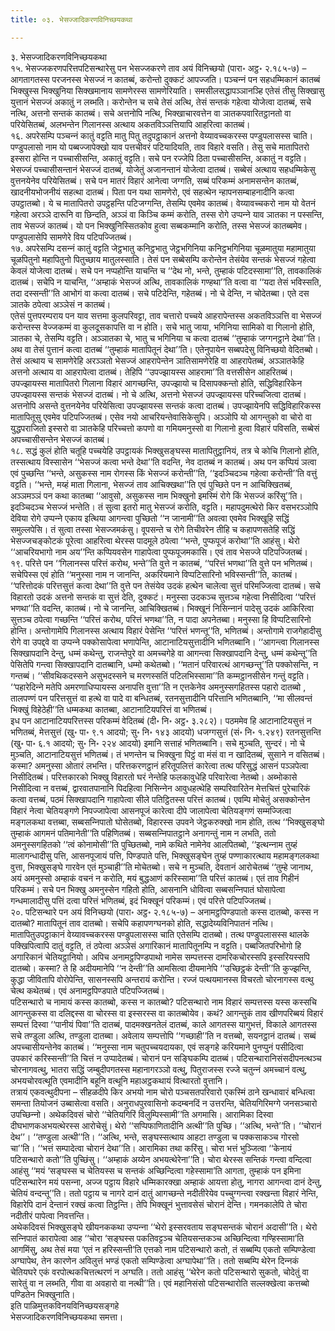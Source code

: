 ```yaml
---
title: ०३. भेसज्‍जादिकरणविनिच्छयकथा

---
```

३. भेसज्‍जादिकरणविनिच्छयकथा  
१५. भेसज्‍जकरणपरित्तपटिसन्थारेसु पन भेसज्‍जकरणे ताव अयं विनिच्छयो (पारा॰ अट्ठ॰ २.१८५-७) – आगतागतस्स परजनस्स भेसज्‍जं न कातब्बं, करोन्तो दुक्‍कटं आपज्‍जति। पञ्‍चन्‍नं पन सहधम्मिकानं कातब्बं भिक्खुस्स भिक्खुनिया सिक्खमानाय सामणेरस्स सामणेरियाति। समसीलसद्धापञ्‍ञानञ्हि एतेसं तीसु सिक्खासु युत्तानं भेसज्‍जं अकातुं न लब्भति। करोन्तेन च सचे तेसं अत्थि, तेसं सन्तकं गहेत्वा योजेत्वा दातब्बं, सचे नत्थि, अत्तनो सन्तकं कातब्बं। सचे अत्तनोपि नत्थि, भिक्खाचारवत्तेन वा ञातकपवारितट्ठानतो वा परियेसितब्बं, अलभन्तेन गिलानस्स अत्थाय अकतविञ्‍ञत्तियापि आहरित्वा कातब्बं।  
१६. अपरेसम्पि पञ्‍चन्‍नं कातुं वट्टति मातु पितु तदुपट्ठाकानं अत्तनो वेय्यावच्‍चकरस्स पण्डुपलासस्स चाति। पण्डुपलासो नाम यो पब्बज्‍जापेक्खो याव पत्तचीवरं पटियादियति, ताव विहारे वसति। तेसु सचे मातापितरो इस्सरा होन्ति न पच्‍चासीसन्ति, अकातुं वट्टति। सचे पन रज्‍जेपि ठिता पच्‍चासीसन्ति, अकातुं न वट्टति। भेसज्‍जं पच्‍चासीसन्तानं भेसज्‍जं दातब्बं, योजेतुं अजानन्तानं योजेत्वा दातब्बं। सब्बेसं अत्थाय सहधम्मिकेसु वुत्तनयेनेव परियेसितब्बं। सचे पन मातरं विहारं आनेत्वा जग्गति, सब्बं परिकम्मं अनामसन्तेन कातब्बं, खादनीयभोजनीयं सहत्था दातब्बं। पिता पन यथा सामणेरो, एवं सहत्थेन न्हापनसम्बाहनादीनि कत्वा उपट्ठातब्बो। ये च मातापितरो उपट्ठहन्ति पटिजग्गन्ति, तेसम्पि एवमेव कातब्बं। वेय्यावच्‍चकरो नाम यो वेतनं गहेत्वा अरञ्‍ञे दारूनि वा छिन्दति, अञ्‍ञं वा किञ्‍चि कम्मं करोति, तस्स रोगे उप्पन्‍ने याव ञातका न पस्सन्ति, ताव भेसज्‍जं कातब्बं। यो पन भिक्खुनिस्सितकोव हुत्वा सब्बकम्मानि करोति, तस्स भेसज्‍जं कातब्बमेव। पण्डुपलासेपि सामणेरे विय पटिपज्‍जितब्बं।  
१७. अपरेसम्पि दसन्‍नं कातुं वट्टति जेट्ठभातु कनिट्ठभातु जेट्ठभगिनिया कनिट्ठभगिनिया चूळमातुया महामातुया चूळपितुनो महापितुनो पितुच्छाय मातुलस्साति। तेसं पन सब्बेसम्पि करोन्तेन तेसंयेव सन्तकं भेसज्‍जं गहेत्वा केवलं योजेत्वा दातब्बं। सचे पन नप्पहोन्ति याचन्ति च ‘‘देथ नो, भन्ते, तुम्हाकं पटिदस्सामा’’ति, तावकालिकं दातब्बं। सचेपि न याचन्ति, ‘‘अम्हाकं भेसज्‍जं अत्थि, तावकालिकं गण्हथा’’ति वत्वा वा ‘‘यदा तेसं भविस्सति, तदा दस्सन्ती’’ति आभोगं वा कत्वा दातब्बं। सचे पटिदेन्ति, गहेतब्बं। नो चे देन्ति, न चोदेतब्बा। एते दस ञातके ठपेत्वा अञ्‍ञेसं न कातब्बं।  
एतेसं पुत्तपरम्पराय पन याव सत्तमा कुलपरिवट्टा, ताव चत्तारो पच्‍चये आहरापेन्तस्स अकतविञ्‍ञत्ति वा भेसज्‍जं करोन्तस्स वेज्‍जकम्मं वा कुलदूसकापत्ति वा न होति। सचे भातु जाया, भगिनिया सामिको वा गिलानो होति, ञातका चे, तेसम्पि वट्टति। अञ्‍ञातका चे, भातु च भगिनिया च कत्वा दातब्बं ‘‘तुम्हाकं जग्गनट्ठाने देथा’’ति। अथ वा तेसं पुत्तानं कत्वा दातब्बं ‘‘तुम्हाकं मातापितूनं देथा’’ति। एतेनुपायेन सब्बपदेसु विनिच्छयो वेदितब्बो।  
तेसं अत्थाय च सामणेरेहि अरञ्‍ञतो भेसज्‍जं आहरापेन्तेन ञातिसामणेरेहि वा आहरापेतब्बं, अञ्‍ञातकेहि अत्तनो अत्थाय वा आहरापेत्वा दातब्बं। तेहिपि ‘‘उपज्झायस्स आहरामा’’ति वत्तसीसेन आहरितब्बं। उपज्झायस्स मातापितरो गिलाना विहारं आगच्छन्ति, उपज्झायो च दिसापक्‍कन्तो होति, सद्धिविहारिकेन उपज्झायस्स सन्तकं भेसज्‍जं दातब्बं। नो चे अत्थि, अत्तनो भेसज्‍जं उपज्झायस्स परिच्‍चजित्वा दातब्बं। अत्तनोपि असन्ते वुत्तनयेनेव परियेसित्वा उपज्झायस्स सन्तकं कत्वा दातब्बं। उपज्झायेनपि सद्धिविहारिकस्स मातापितूसु एवमेव पटिपज्‍जितब्बं। एसेव नयो आचरियन्तेवासिकेसुपि। अञ्‍ञोपि यो आगन्तुको वा चोरो वा युद्धपराजितो इस्सरो वा ञातकेहि परिच्‍चत्तो कपणो वा गमियमनुस्सो वा गिलानो हुत्वा विहारं पविसति, सब्बेसं अपच्‍चासीसन्तेन भेसज्‍जं कातब्बं।  
१८. सद्धं कुलं होति चतूहि पच्‍चयेहि उपट्ठायकं भिक्खुसङ्घस्स मातापितुट्ठानियं, तत्र चे कोचि गिलानो होति, तस्सत्थाय विस्सासेन ‘‘भेसज्‍जं कत्वा भन्ते देथा’’ति वदन्ति, नेव दातब्बं न कातब्बं। अथ पन कप्पियं ञत्वा एवं पुच्छन्ति ‘‘भन्ते, असुकस्स नाम रोगस्स किं भेसज्‍जं करोन्ती’’ति, ‘‘इदञ्‍चिदञ्‍च गहेत्वा करोन्ती’’ति वत्तुं वट्टति। ‘‘भन्ते, मय्हं माता गिलाना, भेसज्‍जं ताव आचिक्खथा’’ति एवं पुच्छिते पन न आचिक्खितब्बं, अञ्‍ञमञ्‍ञं पन कथा कातब्बा ‘‘आवुसो, असुकस्स नाम भिक्खुनो इमस्मिं रोगे किं भेसज्‍जं करिंसू’’ति। इदञ्‍चिदञ्‍च भेसज्‍जं भन्तेति। तं सुत्वा इतरो मातु भेसज्‍जं करोति, वट्टति। महापदुमत्थेरो किर वसभरञ्‍ञोपि देविया रोगे उप्पन्‍ने एकाय इत्थिया आगन्त्वा पुच्छितो ‘‘न जानामी’’ति अवत्वा एवमेव भिक्खूहि सद्धिं समुल्‍लपेसि। तं सुत्वा तस्सा भेसज्‍जमकंसु। वूपसन्ते च रोगे तिचीवरेन तीहि च कहापणसतेहि सद्धिं भेसज्‍जचङ्कोटकं पूरेत्वा आहरित्वा थेरस्स पादमूले ठपेत्वा ‘‘भन्ते, पुप्फपूजं करोथा’’ति आहंसु। थेरो ‘‘आचरियभागो नाम अय’’न्ति कप्पियवसेन गाहापेत्वा पुप्फपूजमकासि। एवं ताव भेसज्‍जे पटिपज्‍जितब्बं।  
१९. परित्ते पन ‘‘गिलानस्स परित्तं करोथ, भन्ते’’ति वुत्ते न कातब्बं, ‘‘परित्तं भणथा’’ति वुत्ते पन भणितब्बं। सचेपिस्स एवं होति ‘‘मनुस्सा नाम न जानन्ति, अकरियमाने विप्पटिसारिनो भविस्सन्ती’’ति, कातब्बं। ‘‘परित्तोदकं परित्तसुत्तं कत्वा देथा’’ति वुत्ते पन तेसंयेव उदकं हत्थेन चालेत्वा सुत्तं परिमज्‍जित्वा दातब्बं। सचे विहारतो उदकं अत्तनो सन्तकं वा सुत्तं देति, दुक्‍कटं। मनुस्सा उदकञ्‍च सुत्तञ्‍च गहेत्वा निसीदित्वा ‘‘परित्तं भणथा’’ति वदन्ति, कातब्बं। नो चे जानन्ति, आचिक्खितब्बं। भिक्खूनं निसिन्‍नानं पादेसु उदकं आकिरित्वा सुत्तञ्‍च ठपेत्वा गच्छन्ति ‘‘परित्तं करोथ, परित्तं भणथा’’ति, न पादा अपनेतब्बा। मनुस्सा हि विप्पटिसारिनो होन्ति। अन्तोगामेपि गिलानस्स अत्थाय विहारं पेसेन्ति ‘‘परित्तं भणन्तू’’ति, भणितब्बं। अन्तोगामे राजगेहादीसु रोगे वा उपद्दवे वा उप्पन्‍ने पक्‍कोसापेत्वा भणापेन्ति, आटानाटियसुत्तादीनि भणितब्बानि। ‘‘आगन्त्वा गिलानस्स सिक्खापदानि देन्तु, धम्मं कथेन्तु, राजन्तेपुरे वा अमच्‍चगेहे वा आगन्त्वा सिक्खापदानि देन्तु, धम्मं कथेन्तू’’ति पेसितेपि गन्त्वा सिक्खापदानि दातब्बानि, धम्मो कथेतब्बो। ‘‘मतानं परिवारत्थं आगच्छन्तू’’ति पक्‍कोसन्ति, न गन्तब्बं। ‘‘सीवथिकदस्सने असुभदस्सने च मरणस्सतिं पटिलभिस्सामा’’ति कम्मट्ठानसीसेन गन्तुं वट्टति। ‘‘पहारेदिन्‍ने मतेपि अमरणाधिप्पायस्स अनापत्ति वुत्ता’’ति न एत्तकेनेव अमनुस्सगहितस्स पहारो दातब्बो , तालपण्णं पन परित्तसुत्तं वा हत्थे वा पादे वा बन्धितब्बं, रतनसुत्तादीनि परित्तानि भणितब्बानि, ‘‘मा सीलवन्तं भिक्खुं विहेठेही’’ति धम्मकथा कातब्बा, आटानाटियपरित्तं वा भणितब्बं।  
इध पन आटानाटियपरित्तस्स परिकम्मं वेदितब्बं (दी॰ नि॰ अट्ठ॰ ३.२८२)। पठममेव हि आटानाटियसुत्तं न भणितब्बं, मेत्तसुत्तं (खु॰ पा॰ ९.१ आदयो; सु॰ नि॰ १४३ आदयो) धजग्गसुत्तं (सं॰ नि॰ १.२४९) रतनसुत्तन्ति (खु॰ पा॰ ६.१ आदयो; सु॰ नि॰ २२४ आदयो) इमानि सत्ताहं भणितब्बानि। सचे मुञ्‍चति, सुन्दरं। नो चे मुञ्‍चति, आटानाटियसुत्तं भणितब्बं। तं भणन्तेन च भिक्खुना पिट्ठं वा मंसं वा न खादितब्बं, सुसाने न वसितब्बं। कस्मा? अमनुस्सा ओतारं लभन्ति। परित्तकरणट्ठानं हरितूपलित्तं कारेत्वा तत्थ परिसुद्धं आसनं पञ्‍ञपेत्वा निसीदितब्बं। परित्तकारको भिक्खु विहारतो घरं नेन्तेहि फलकावुधेहि परिवारेत्वा नेतब्बो। अब्भोकासे निसीदित्वा न वत्तब्बं, द्वारवातपानानि पिदहित्वा निसिन्‍नेन आवुधहत्थेहि सम्परिवारितेन मेत्तचित्तं पुरेचारिकं कत्वा वत्तब्बं, पठमं सिक्खापदानि गाहापेत्वा सीले पतिट्ठितस्स परित्तं कातब्बं। एवम्पि मोचेतुं असक्‍कोन्तेन विहारं नेत्वा चेतियङ्गणे निपज्‍जापेत्वा आसनपूजं कारेत्वा दीपे जालापेत्वा चेतियङ्गणं सम्मज्‍जित्वा मङ्गलकथा वत्तब्बा, सब्बसन्‍निपातो घोसेतब्बो, विहारस्स उपवने जेट्ठकरुक्खो नाम होति, तत्थ ‘‘भिक्खुसङ्घो तुम्हाकं आगमनं पतिमानेती’’ति पहिणितब्बं। सब्बसन्‍निपातट्ठाने अनागन्तुं नाम न लभति, ततो अमनुस्सगहितको ‘‘त्वं कोनामोसी’’ति पुच्छितब्बो, नामे कथिते नामेनेव आलपितब्बो, ‘‘इत्थन्‍नाम तुय्हं मालागन्धादीसु पत्ति, आसनपूजायं पत्ति, पिण्डपाते पत्ति, भिक्खुसङ्घेन तुय्हं पण्णाकारत्थाय महामङ्गलकथा वुत्ता, भिक्खुसङ्घे गारवेन एतं मुञ्‍चाही’’ति मोचेतब्बो। सचे न मुञ्‍चति, देवतानं आरोचेतब्बं ‘‘तुम्हे जानाथ, अयं अमनुस्सो अम्हाकं वचनं न करोति, मयं बुद्धआणं करिस्सामा’’ति परित्तं कातब्बं। एतं ताव गिहीनं परिकम्मं। सचे पन भिक्खु अमनुस्सेन गहितो होति, आसनानि धोवित्वा सब्बसन्‍निपातं घोसापेत्वा गन्धमालादीसु पत्तिं दत्वा परित्तं भणितब्बं, इदं भिक्खूनं परिकम्मं। एवं परित्ते पटिपज्‍जितब्बं।  
२०. पटिसन्थारे पन अयं विनिच्छयो (पारा॰ अट्ठ॰ २.१८५-७) – अनामट्ठपिण्डपातो कस्स दातब्बो, कस्स न दातब्बो? मातापितूनं ताव दातब्बो। सचेपि कहापणग्घनको होति, सद्धादेय्यविनिपातनं नत्थि। मातापितुउपट्ठाकानं वेय्यावच्‍चकरस्स पण्डुपलासस्स चाति एतेसम्पि दातब्बो। तत्थ पण्डुपलासस्स थालके पक्खिपित्वापि दातुं वट्टति, तं ठपेत्वा अञ्‍ञेसं अगारिकानं मातापितूनम्पि न वट्टति। पब्बजितपरिभोगो हि अगारिकानं चेतियट्ठानियो। अपिच अनामट्ठपिण्डपाथो नामेस सम्पत्तस्स दामरिकचोरस्सपि इस्सरियस्सपि दातब्बो। कस्मा? ते हि अदीयमानेपि ‘‘न देन्ती’’ति आमसित्वा दीयमानेपि ‘‘उच्छिट्ठकं देन्ती’’ति कुज्झन्ति, कुद्धा जीवितापि वोरोपेन्ति, सासनस्सपि अन्तरायं करोन्ति। रज्‍जं पत्थयमानस्स विचरतो चोरनागस्स वत्थु चेत्थ कथेतब्बं। एवं अनामट्ठपिण्डपाते पटिपज्‍जितब्बं।  
पटिसन्थारो च नामायं कस्स कातब्बो, कस्स न कातब्बो? पटिसन्थारो नाम विहारं सम्पत्तस्स यस्स कस्सचि आगन्तुकस्स वा दलिद्दस्स वा चोरस्स वा इस्सरस्स वा कातब्बोयेव। कथं? आगन्तुकं ताव खीणपरिब्बयं विहारं सम्पत्तं दिस्वा ‘‘पानीयं पिवा’’ति दातब्बं, पादमक्खनतेलं दातब्बं, काले आगतस्स यागुभत्तं, विकाले आगतस्स सचे तण्डुला अत्थि, तण्डुला दातब्बा। अवेलाय सम्पत्तोपि ‘‘गच्छाही’’ति न वत्तब्बो, सयनट्ठानं दातब्बं। सब्बं अपच्‍चासीयन्तेनेव कातब्बं। ‘‘मनुस्सा नाम चतुपच्‍चयदायका, एवं सङ्गहे करियमाने पुनप्पुनं पसीदित्वा उपकारं करिस्सन्ती’’ति चित्तं न उप्पादेतब्बं। चोरानं पन सङ्घिकम्पि दातब्बं। पटिसन्थारानिसंसदीपनत्थञ्‍च चोरनागवत्थु, भातरा सद्धिं जम्बुदीपगतस्स महानागरञ्‍ञो वत्थु, पितुराजस्स रज्‍जे चतुन्‍नं अमच्‍चानं वत्थु, अभयचोरवत्थूति एवमादीनि बहूनि वत्थूनि महाअट्ठकथायं वित्थारतो वुत्तानि।  
तत्रायं एकवत्थुदीपना – सीहळदीपे किर अभयो नाम चोरो पञ्‍चसतपरिवारो एकस्मिं ठाने खन्धावारं बन्धित्वा समन्ता तियोजनं उब्बासेत्वा वसति। अनुराधपुरवासिनो कदम्बनदिं न उत्तरन्ति, चेतियगिरिमग्गे जनसञ्‍चारो उपच्छिन्‍नो। अथेकदिवसं चोरो ‘‘चेतियगिरिं विलुम्पिस्सामी’’ति अगमासि। आरामिका दिस्वा दीघभाणकअभयत्थेरस्स आरोचेसुं। थेरो ‘‘सप्पिफाणितादीनि अत्थी’’ति पुच्छि। ‘‘अत्थि, भन्ते’’ति। ‘‘चोरानं देथ’’। ‘‘तण्डुला अत्थी’’ति। ‘‘अत्थि, भन्ते, सङ्घस्सत्थाय आहटा तण्डुला च पक्‍कसाकञ्‍च गोरसो चा’’ति। ‘‘भत्तं सम्पादेत्वा चोरानं देथा’’ति। आरामिका तथा करिंसु। चोरा भत्तं भुञ्‍जित्वा ‘‘केनायं पटिसन्थारो कतो’’ति पुच्छिंसु। ‘‘अम्हाकं अय्येन अभयत्थेरेना’’ति। चोरा थेरस्स सन्तिकं गन्त्वा वन्दित्वा आहंसु ‘‘मयं ‘सङ्घस्स च चेतियस्स च सन्तकं अच्छिन्दित्वा गहेस्सामा’ति आगता, तुम्हाकं पन इमिना पटिसन्थारेन मयं पसन्‍ना, अज्‍ज पट्ठाय विहारे धम्मिकारक्खा अम्हाकं आयत्ता होतु, नागरा आगन्त्वा दानं देन्तु, चेतियं वन्दन्तू’’ति। ततो पट्ठाय च नागरे दानं दातुं आगच्छन्ते नदीतीरेयेव पच्‍चुग्गन्त्वा रक्खन्ता विहारं नेन्ति, विहारेपि दानं देन्तानं रक्खं कत्वा तिट्ठन्ति। तेपि भिक्खूनं भुत्तावसेसं चोरानं देन्ति। गमनकालेपि ते चोरा नदीतीरं पापेत्वा निवत्तन्ति।  
अथेकदिवसं भिक्खुसङ्घे खीयनककथा उप्पन्‍ना ‘‘थेरो इस्सरवताय सङ्घसन्तकं चोरानं अदासी’’ति। थेरो सन्‍निपातं कारापेत्वा आह ‘‘चोरा ‘सङ्घस्स पकतिवट्टञ्‍च चेतियसन्तकञ्‍च अच्छिन्दित्वा गण्हिस्सामा’ति आगमिंसु, अथ तेसं मया ‘एतं न हरिस्सन्ती’ति एत्तको नाम पटिसन्थारो कतो, तं सब्बम्पि एकतो सम्पिण्डेत्वा अग्घापेथ, तेन कारणेन अविलुत्तं भण्डं एकतो सम्पिण्डेत्वा अग्घापेथा’’ति। ततो सब्बम्पि थेरेन दिन्‍नकं चेतियघरे एकं वरपोत्थकचित्तत्थरणं न अग्घति। ततो आहंसु ‘‘थेरेन कतो पटिसन्थारो सुकतो, चोदेतुं वा सारेतुं वा न लब्भति, गीवा वा अवहारो वा नत्थी’’ति। एवं महानिसंसो पटिसन्थारोति सल्‍लक्खेत्वा कत्तब्बो पण्डितेन भिक्खुनाति।  
इति पाळिमुत्तकविनयविनिच्छयसङ्गहे  
भेसज्‍जादिकरणविनिच्छयकथा समत्ता।  